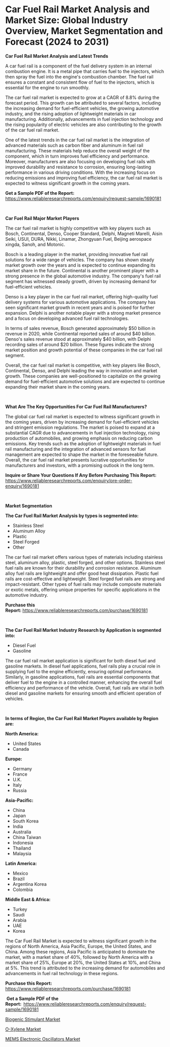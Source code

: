 <p><h1>Car Fuel Rail Market Analysis and Market Size: Global Industry Overview, Market Segmentation and Forecast (2024 to 2031)</h1></p><p><strong>Car Fuel Rail Market Analysis and Latest Trends</strong></p>
<p><p>A car fuel rail is a component of the fuel delivery system in an internal combustion engine. It is a metal pipe that carries fuel to the injectors, which then spray the fuel into the engine's combustion chamber. The fuel rail ensures a constant and consistent flow of fuel to the injectors, which is essential for the engine to run smoothly.</p><p>The car fuel rail market is expected to grow at a CAGR of 8.8% during the forecast period. This growth can be attributed to several factors, including the increasing demand for fuel-efficient vehicles, the growing automotive industry, and the rising adoption of lightweight materials in car manufacturing. Additionally, advancements in fuel injection technology and the rising popularity of electric vehicles are also contributing to the growth of the car fuel rail market.</p><p>One of the latest trends in the car fuel rail market is the integration of advanced materials such as carbon fiber and aluminum in fuel rail manufacturing. These materials help reduce the overall weight of the component, which in turn improves fuel efficiency and performance. Moreover, manufacturers are also focusing on developing fuel rails with improved durability and resistance to corrosion, ensuring long-lasting performance in various driving conditions. With the increasing focus on reducing emissions and improving fuel efficiency, the car fuel rail market is expected to witness significant growth in the coming years.</p></p>
<p><strong>Get a Sample PDF of the Report:&nbsp;</strong> <a href="https://www.reliableresearchreports.com/enquiry/request-sample/1690181">https://www.reliableresearchreports.com/enquiry/request-sample/1690181</a></p>
<p>&nbsp;</p>
<p><strong>Car Fuel Rail Major Market Players</strong></p>
<p><p>The car fuel rail market is highly competitive with key players such as Bosch, Continental, Denso, Cooper Standard, Delphi, Magneti Marelli, Aisin Seiki, USUI, DURA, Nikki, Linamar, Zhongyuan Fuel, Beijing aerospace xingda, Sanoh, and Motonic. </p><p>Bosch is a leading player in the market, providing innovative fuel rail solutions for a wide range of vehicles. The company has shown steady market growth over the years and is expected to continue expanding its market share in the future. Continental is another prominent player with a strong presence in the global automotive industry. The company's fuel rail segment has witnessed steady growth, driven by increasing demand for fuel-efficient vehicles.</p><p>Denso is a key player in the car fuel rail market, offering high-quality fuel delivery systems for various automotive applications. The company has seen significant market growth in recent years and is poised for further expansion. Delphi is another notable player with a strong market presence and a focus on developing advanced fuel rail technologies.</p><p>In terms of sales revenue, Bosch generated approximately $50 billion in revenue in 2020, while Continental reported sales of around $40 billion. Denso's sales revenue stood at approximately $40 billion, with Delphi recording sales of around $20 billion. These figures indicate the strong market position and growth potential of these companies in the car fuel rail segment.</p><p>Overall, the car fuel rail market is competitive, with key players like Bosch, Continental, Denso, and Delphi leading the way in innovation and market growth. These companies are well-positioned to capitalize on the growing demand for fuel-efficient automotive solutions and are expected to continue expanding their market share in the coming years.</p></p>
<p>&nbsp;</p>
<p><strong>What Are The Key Opportunities For Car Fuel Rail Manufacturers?</strong></p>
<p><p>The global car fuel rail market is expected to witness significant growth in the coming years, driven by increasing demand for fuel-efficient vehicles and stringent emission regulations. The market is poised to expand at a substantial CAGR due to advancements in fuel injection technology, rising production of automobiles, and growing emphasis on reducing carbon emissions. Key trends such as the adoption of lightweight materials in fuel rail manufacturing and the integration of advanced sensors for fuel management are expected to shape the market in the foreseeable future. Overall, the car fuel rail market presents lucrative opportunities for manufacturers and investors, with a promising outlook in the long term.</p></p>
<p><strong>Inquire or Share Your Questions If Any Before Purchasing This Report:</strong> <a href="https://www.reliableresearchreports.com/enquiry/pre-order-enquiry/1690181">https://www.reliableresearchreports.com/enquiry/pre-order-enquiry/1690181</a></p>
<p>&nbsp;</p>
<p><strong>Market Segmentation</strong></p>
<p><strong>The Car Fuel Rail Market Analysis by types is segmented into:</strong></p>
<p><ul><li>Stainless Steel</li><li>Aluminum Alloy</li><li>Plastic</li><li>Steel Forged</li><li>Other</li></ul></p>
<p><p>The car fuel rail market offers various types of materials including stainless steel, aluminum alloy, plastic, steel forged, and other options. Stainless steel fuel rails are known for their durability and corrosion resistance. Aluminum alloy fuel rails are lightweight and offer good heat dissipation. Plastic fuel rails are cost-effective and lightweight. Steel forged fuel rails are strong and impact-resistant. Other types of fuel rails may include composite materials or exotic metals, offering unique properties for specific applications in the automotive industry.</p></p>
<p><strong>Purchase this Report:&nbsp;</strong><a href="https://www.reliableresearchreports.com/purchase/1690181">https://www.reliableresearchreports.com/purchase/1690181</a></p>
<p>&nbsp;</p>
<p><strong>The Car Fuel Rail Market Industry Research by Application is segmented into:</strong></p>
<p><ul><li>Diesel Fuel</li><li>Gasoline</li></ul></p>
<p><p>The car fuel rail market application is significant for both diesel fuel and gasoline markets. In diesel fuel applications, fuel rails play a crucial role in supplying fuel to the engine efficiently, ensuring optimal performance. Similarly, in gasoline applications, fuel rails are essential components that deliver fuel to the engine in a controlled manner, enhancing the overall fuel efficiency and performance of the vehicle. Overall, fuel rails are vital in both diesel and gasoline markets for ensuring smooth and efficient operation of vehicles.</p></p>
<p>&nbsp;</p>
<p><strong>In terms of Region, the Car Fuel Rail Market Players available by Region are:</strong></p>
<p>
    <p> <strong> North America: </strong>
        <ul>
            <li>United States</li>
            <li>Canada</li>
        </ul>
        </p> 
    <p> <strong> Europe: </strong>
        <ul>
            <li>Germany</li>
            <li>France</li>
            <li>U.K.</li>
            <li>Italy</li>
            <li>Russia</li>
        </ul>
        </p> 
    <p> <strong> Asia-Pacific: </strong>
        <ul>
            <li>China</li>
            <li>Japan</li>
            <li>South Korea</li>
            <li>India</li>
            <li>Australia</li>
            <li>China Taiwan</li>
            <li>Indonesia</li>
            <li>Thailand</li>
            <li>Malaysia</li>
        </ul>
        </p> 
    <p> <strong> Latin America: </strong>
        <ul>
            <li>Mexico</li>
            <li>Brazil</li>
            <li>Argentina Korea</li>
            <li>Colombia</li>
        </ul>
        </p> 
    <p> <strong> Middle East & Africa: </strong>
        <ul>
            <li>Turkey</li>
            <li>Saudi</li>
            <li>Arabia</li>
            <li>UAE</li>
            <li>Korea</li>
        </ul>
    </p>
    </p>
<p><p>The Car Fuel Rail Market is expected to witness significant growth in the regions of North America, Asia Pacific, Europe, the United States, and China. Among these regions, Asia Pacific is anticipated to dominate the market, with a market share of 40%, followed by North America with a market share of 25%, Europe at 20%, the United States at 10%, and China at 5%. This trend is attributed to the increasing demand for automobiles and advancements in fuel rail technology in these regions.</p></p>
<p><strong>Purchase this Report: </strong><a href="https://www.reliableresearchreports.com/purchase/1690181">https://www.reliableresearchreports.com/purchase/1690181</a></p>
<p>&nbsp;<strong>Get a Sample PDF of the Report:&nbsp;&nbsp;</strong><a href="https://www.reliableresearchreports.com/enquiry/request-sample/1690181">https://www.reliableresearchreports.com/enquiry/request-sample/1690181</a></p>
<p><strong></strong></p>
<p><p><a href="https://view.publitas.com/reportprime-1/biogenic-stimulant-market-research-report-provides-thorough-industry-overview-which-offers-an-in-depth-analysis-of-product-trends-and-new-market-divisions/">Biogenic Stimulant Market</a></p><p><a href="https://view.publitas.com/reportprime-1/decoding-the-o-xylene-market-a-deep-dive-into-the-latest-market-trends-market-segmentation-and-competitive-analysis/">O-Xylene Market</a></p><p><a href="https://view.publitas.com/reportprime-1/mems-electronic-oscillators-market-size-growth-and-forecast-from-2023-2030/">MEMS Electronic Oscillators Market</a></p></p>